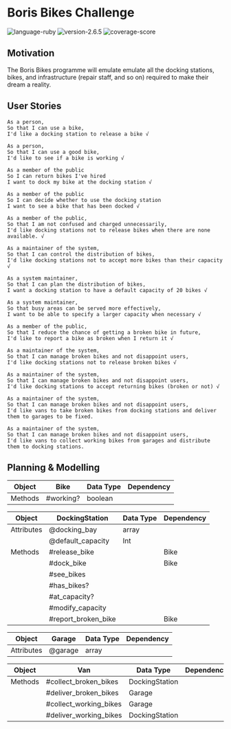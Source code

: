 # Boris Bikes Challenge

![language-ruby](https://img.shields.io/badge/language-ruby-red)
![version-2.6.5](https://img.shields.io/badge/version-2.6.5-lightgrey)
![coverage-score](https://img.shields.io/badge/coverage-100%25-success)

## Motivation
The Boris Bikes programme will emulate emulate all the docking stations, bikes, and infrastructure (repair staff, and so on) required to make their dream a reality.

## User Stories
```
As a person,
So that I can use a bike,
I'd like a docking station to release a bike √

As a person,
So that I can use a good bike,
I'd like to see if a bike is working √

As a member of the public
So I can return bikes I've hired
I want to dock my bike at the docking station √

As a member of the public
So I can decide whether to use the docking station
I want to see a bike that has been docked √

As a member of the public,
So that I am not confused and charged unnecessarily,
I'd like docking stations not to release bikes when there are none available. √

As a maintainer of the system,
So that I can control the distribution of bikes,
I'd like docking stations not to accept more bikes than their capacity √

As a system maintainer,
So that I can plan the distribution of bikes,
I want a docking station to have a default capacity of 20 bikes √

As a system maintainer,
So that busy areas can be served more effectively,
I want to be able to specify a larger capacity when necessary √

As a member of the public,
So that I reduce the chance of getting a broken bike in future,
I'd like to report a bike as broken when I return it √

As a maintainer of the system,
So that I can manage broken bikes and not disappoint users,
I'd like docking stations not to release broken bikes √

As a maintainer of the system,
So that I can manage broken bikes and not disappoint users,
I'd like docking stations to accept returning bikes (broken or not) √

As a maintainer of the system,
So that I can manage broken bikes and not disappoint users,
I'd like vans to take broken bikes from docking stations and deliver them to garages to be fixed.

As a maintainer of the system,
So that I can manage broken bikes and not disappoint users,
I'd like vans to collect working bikes from garages and distribute them to docking stations.
```

## Planning & Modelling

| Object   | Bike | Data Type | Dependency |
| -------- | ------- | ------ | ---------- |
| Methods  | #working? | boolean |

| Object   | DockingStation | Data Type | Dependency |
| -------- | -------------- | ------ | ---------- |
| Attributes | @docking_bay | array |
|            | @default_capacity | Int |
| Methods  | #release_bike |   | Bike |
|          | #dock_bike    |   | Bike |
|          | #see_bikes    |   |      | 
|          | #has_bikes?   |   |      |
|          | #at_capacity? |   |      |
|          | #modify_capacity |   |   |
|          | #report_broken_bike |   | Bike |

| Object   | Garage | Data Type | Dependency |
| -------- | ------- | ------ | ---------- |
| Attributes  | @garage | array |

| Object   | Van | Data Type | Dependency |
| -------- | ------- | ------ | ---------- |
| Methods  | #collect_broken_bikes | DockingStation |
|          | #deliver_broken_bikes | Garage |
|          | #collect_working_bikes | Garage |
|          | #deliver_working_bikes | DockingStation |